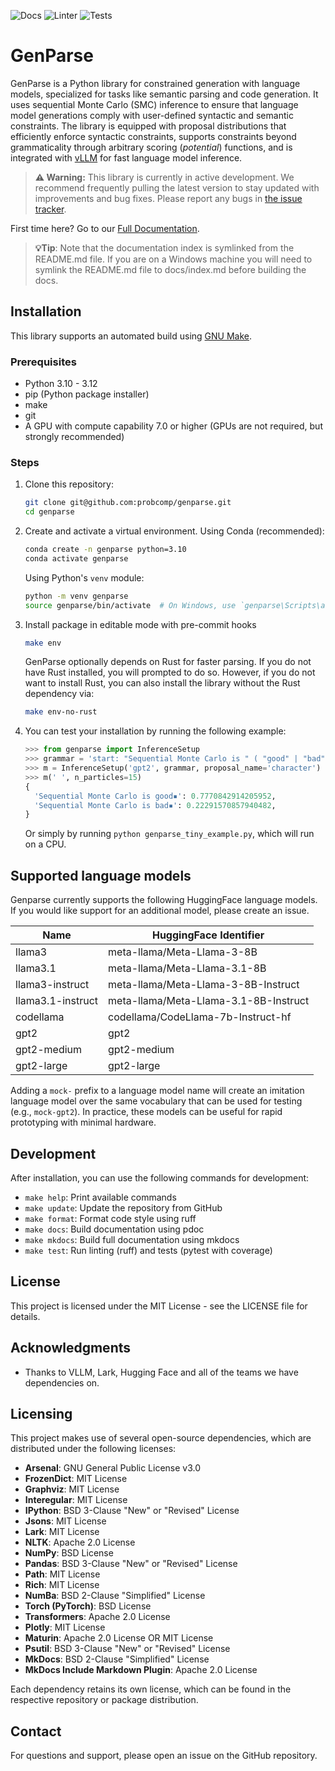 ![Docs](https://github.com/timvieira/genparse/actions/workflows/docs.yml/badge.svg)
![Linter](https://github.com/timvieira/genparse/actions/workflows/ruff.yml/badge.svg)
![Tests](https://github.com/timvieira/genparse/actions/workflows/pytest.yml/badge.svg)

# GenParse

GenParse is a Python library for constrained generation with language models, specialized for tasks like semantic parsing and code generation. It uses sequential Monte Carlo (SMC) inference to ensure that language model generations comply with user-defined syntactic and semantic constraints. The library is equipped with proposal distributions that efficiently enforce syntactic constraints, supports constraints beyond grammaticality through arbitrary scoring (*potential*) functions, and is integrated with [vLLM](https://docs.vllm.ai/en/latest/) for fast language model inference.


> **⚠️ Warning:** This library is currently in active development. We recommend frequently pulling the latest version to stay updated with improvements and bug fixes. Please report any bugs in [the issue tracker](https://github.com/probcomp/genparse/issues).

First time here? Go to our [Full Documentation](https://genparse.gen.dev/). 

> **💡Tip**: Note that the documentation index is symlinked from the README.md file. If you are on a Windows machine you will need to symlink the README.md file to docs/index.md before building the docs.

## Installation

This library supports an automated build using [GNU Make](https://www.gnu.org/software/make/).

### Prerequisites

- Python 3.10 - 3.12
- pip (Python package installer)
- make
- git
- A GPU with compute capability 7.0 or higher (GPUs are not required, but strongly recommended)

### Steps

1. Clone this repository:
   ```bash
   git clone git@github.com:probcomp/genparse.git
   cd genparse
   ```
   
2. Create and activate a virtual environment. Using Conda (recommended):
   ```bash
   conda create -n genparse python=3.10
   conda activate genparse
   ```
   Using Python's `venv` module:
   ```bash
   python -m venv genparse
   source genparse/bin/activate  # On Windows, use `genparse\Scripts\activate`
   ```

3. Install package in editable mode with pre-commit hooks
   ```bash
   make env 
   ```
   GenParse optionally depends on Rust for faster parsing. If you do not have Rust installed, you will prompted to do so. However, if you do not want to install Rust, you can also install the library without the Rust dependency via:
   ```bash
   make env-no-rust
   ```

4. You can test your installation by running the following example:
   ```python
   >>> from genparse import InferenceSetup
   >>> grammar = 'start: "Sequential Monte Carlo is " ( "good" | "bad" )'
   >>> m = InferenceSetup('gpt2', grammar, proposal_name='character')
   >>> m(' ', n_particles=15)
   {
     'Sequential Monte Carlo is good▪': 0.7770842914205952,
     'Sequential Monte Carlo is bad▪': 0.22291570857940482,
   }
   ```

   Or simply by running `python genparse_tiny_example.py`, which will run on a CPU.


## Supported language models

Genparse currently supports the following HuggingFace language models. If you would like support for an additional model, please create an issue. 

| Name              | HuggingFace Identifier               |
|-------------------|--------------------------------------|
| llama3            | meta-llama/Meta-Llama-3-8B           |
| llama3.1          | meta-llama/Meta-Llama-3.1-8B         |
| llama3-instruct   | meta-llama/Meta-Llama-3-8B-Instruct  |
| llama3.1-instruct | meta-llama/Meta-Llama-3.1-8B-Instruct|
| codellama         | codellama/CodeLlama-7b-Instruct-hf   |
| gpt2              | gpt2                                 |
| gpt2-medium       | gpt2-medium                          |
| gpt2-large        | gpt2-large                           |


Adding a `mock-` prefix to a language model name will create an imitation language model over the same vocabulary that can be used for testing (e.g., `mock-gpt2`). In practice, these models can be useful for rapid prototyping with minimal hardware.


## Development

After installation, you can use the following commands for development:

- `make help`: Print available commands
- `make update`: Update the repository from GitHub
- `make format`: Format code style using ruff
- `make docs`: Build documentation using pdoc
- `make mkdocs`: Build full documentation using mkdocs
- `make test`: Run linting (ruff) and tests (pytest with coverage)

## License

This project is licensed under the MIT License - see the LICENSE file for details.

## Acknowledgments

- Thanks to VLLM, Lark, Hugging Face and all of the teams we have dependencies on.
## Licensing

This project makes use of several open-source dependencies, which are distributed under the following licenses:

- **Arsenal**: GNU General Public License v3.0
- **FrozenDict**: MIT License
- **Graphviz**: MIT License
- **Interegular**: MIT License
- **IPython**: BSD 3-Clause "New" or "Revised" License
- **Jsons**: MIT License
- **Lark**: MIT License
- **NLTK**: Apache 2.0 License
- **NumPy**: BSD License
- **Pandas**: BSD 3-Clause "New" or "Revised" License
- **Path**: MIT License
- **Rich**: MIT License
- **NumBa**: BSD 2-Clause "Simplified" License
- **Torch (PyTorch)**: BSD License
- **Transformers**: Apache 2.0 License
- **Plotly**: MIT License
- **Maturin**: Apache 2.0 License OR MIT License
- **Psutil**: BSD 3-Clause "New" or "Revised" License
- **MkDocs**: BSD 2-Clause "Simplified" License
- **MkDocs Include Markdown Plugin**: Apache 2.0 License

Each dependency retains its own license, which can be found in the respective repository or package distribution.

## Contact

For questions and support, please open an issue on the GitHub repository.
